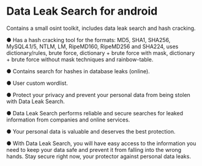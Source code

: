 # Data Leak Search for android
Contains a small osint toolkit, includes data leak search and hash cracking.

● Has a hash cracking tool for the formats: MD5, SHA1, SHA256, MySQL4.1/5, NTLM, LM, RipeMD160, RipeMD256 and SHA224, uses dictionary/rules, brute force, dictionary + brute force with mask, dictionary + brute force without mask techniques and rainbow-table.

● Contains search for hashes in database leaks (online).

● User custom wordlist.

● Protect your privacy and prevent your personal data from being stolen with Data Leak Search.

● Data Leak Search performs reliable and secure searches for leaked information from companies and online services.

● Your personal data is valuable and deserves the best protection.

● With Data Leak Search, you will have easy access to the information you need to keep your data safe and prevent it from falling into the wrong hands. Stay secure right now, your protector against personal data leaks.
